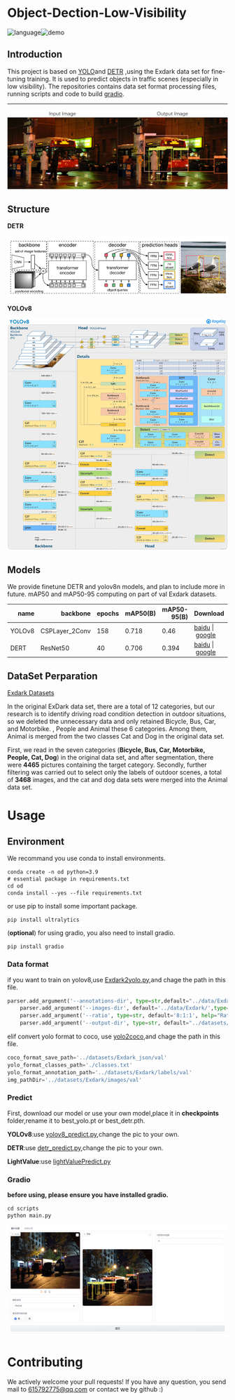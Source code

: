 # Object-Dection-Low-Visibility


![language](https://img.shields.io/badge/language-python-blue)![demo](https://img.shields.io/badge/demo-gradio-yellow)



## Introduction

This project is based on [YOLO](https://github.com/ultralytics/ultralytics?tab=readme-ov-file)and [DETR](https://github.com/facebookresearch/detr) ,using  the Exdark data set for fine-tuning training. It is used to predict objects in traffic scenes (especially in low visibility). The repositories contains data set format processing files, running scripts and code to build [gradio](https://github.com/gradio-app/gradio).

****

![](./scripts/example_images/contract.png)

## Structure

**DETR**

![DETR](./scripts/example_images/DETR.png)

**YOLOv8**

![](./scripts/example_images/yolov8.jpeg)



## Models

We provide finetune DETR and yolov8n models, and plan to include more in future.
mAP50 and mAP50-95 computing on part of val Exdark datasets.

<table>
  <thead>
    <tr style="text-align: right;">
      <th>name</th>
      <th>backbone</th>
      <th>epochs</th>
      <th>mAP50(B)</th>
      <th>mAP50-95(B)</th>
      <th>Download</th>
      <th>size</th>
    </tr>
  </thead>
  <tbody>
    <tr>
      <td>YOLOv8</td>
      <td>CSPLayer_2Conv</td>
      <td>158</td>
      <td>0.718</td>
      <td>0.46</td>
      <td><a href="https://pan.baidu.com/s/1t5CTDUvvdEZBXc_f6ROFmw?pwd=v3vx ">baidu</a>&nbsp;|&nbsp;<a href="https://drive.google.com/file/d/1IemApstuHSndT6GugK0Wdq6lUMJq46gX/view">google</a></td>
      <td>5.96Mb</td>
           <tr>
      <td>DERT</td>
      <td>ResNet50</td>
      <td>40</td>
      <td>0.706</td>
      <td>0.394</td>
      <td><a href="https://pan.baidu.com/s/17pmrh4fo7UDCX4zyI7egdw?pwd=w8jg ">baidu</a>&nbsp;|&nbsp;<a href="https://drive.google.com/file/d/1jJNxdWadHs6WEwW8vraBcFHFMv7qeNss/view?usp=drive_link">google</a></td>
      <td>474Mb</td>
  </tbody>
</table>



## DataSet Perparation

[Exdark Datasets](https://github.com/cs-chan/Exclusively-Dark-Image-Dataset)

In the original ExDark data set, there are a total of 12 categories, but our research is to identify driving road condition detection in outdoor situations, so we deleted the unnecessary data and only retained Bicycle, Bus, Car, and Motorbike. , People and Animal these 6 categories. Among them, Animal is merged from the two classes Cat and Dog in the original data set.

First, we read in the seven categories (**Bicycle, Bus, Car, Motorbike, People, Cat, Dog**) in the original data set, and after segmentation, there were **4465** pictures containing the target category. Secondly, further filtering was carried out to select only the labels of outdoor scenes, a total of **3468** images, and the cat and dog data sets were merged into the Animal data set.



# Usage

## Environment

We recommand you use conda to install environments.

```shell
conda create -n od python=3.9
# essential package in requirements.txt
cd od
conda install --yes --file requirements.txt
```



or use pip to install some important package.

```shell
pip install ultralytics
```



(**optional**)
for using gradio, you also need to install gradio.

```shell
pip install gradio
```



### Data format

if you want to train on yolov8,use [Exdark2yolo.py](./scripts/Exdark2yolo.py),and chage the path in this file.

```python
parser.add_argument('--annotations-dir', type=str,default="../data/Exdark_Annno/" , help="ExDark annotations directory.")
    parser.add_argument('--images-dir', default='../data/Exdark/',type=str, help="ExDark images directory.")
    parser.add_argument('--ratio', type=str, default='8:1:1', help="Ratio between train/test/val, default 8:1:1.")
    parser.add_argument('--output-dir', type=str, default="../datasets/Exdark", help="Images and converted YOLO annotations output directory.")              
```

elif convert yolo format to coco, use [yolo2coco](./scripts/Exdark2yolo.py),and chage the path in this file.

```python
coco_format_save_path='../datasets/Exdark_json/val'    
yolo_format_classes_path='./classes.txt'
yolo_format_annotation_path='../datasets/Exdark/labels/val'     
img_pathDir='../datasets/Exdark/images/val'         
```



### Predict

First, download our model or use your own model,place it in **checkpoints** folder,rename it to best_yolo.pt or best_detr.pth.

**YOLOv8**:use [yolov8_predict.py](./scripts/yolov8_predict.py),change the pic to your own.

**DETR**:use [detr_predict.py](./scripts/detr_predict.py),change the pic to your own.

**LightValue**:use [lightValuePredict.py](./scripts/lightValuePredict.py)



### Gradio

**before using, please ensure you have installed gradio.**

```
cd scripts
python main.py
```

![gradio](./scripts/example_images/gradio.png)

# Contributing

We actively welcome your pull requests! If you have any question, you send mail to 615792775@qq.com or contact we by github :)
